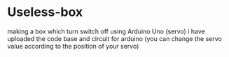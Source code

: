 # Useless-box
making a box which turn switch off using Arduino Uno (servo)
i have uploaded the code base and circuit for arduino (you can change the servo value according to the position of your servo)
 
